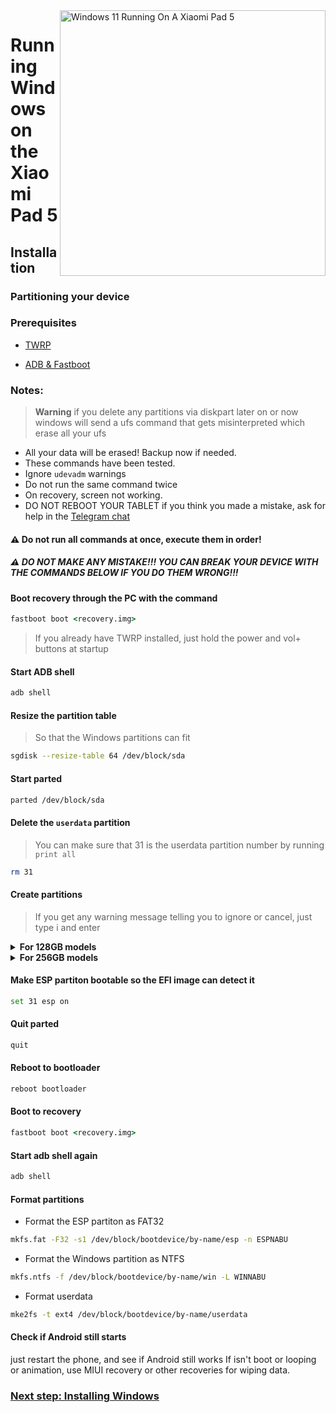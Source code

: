 <img align="right" src="https://raw.githubusercontent.com/erdilS/Port-Windows-11-Xiaomi-Pad-5/main/nabu.png" width="425" alt="Windows 11 Running On A Xiaomi Pad 5">


# Running Windows on the Xiaomi Pad 5

## Installation

### Partitioning your device

### Prerequisites

- [TWRP](https://github.com/erdilS/Port-Windows-11-Xiaomi-Pad-5/releases/download/1.0/recovery.img)

- [ADB & Fastboot](https://developer.android.com/studio/releases/platform-tools)

### Notes:
> **Warning** if you delete any partitions via diskpart later on or now windows will send a ufs command that gets misinterpreted which erase all your ufs
- All your data will be erased! Backup now if needed.
- These commands have been tested.
- Ignore `udevadm` warnings
- Do not run the same command twice
- On recovery, screen not working.
- DO NOT REBOOT YOUR TABLET if you think you made a mistake, ask for help in the [Telegram chat](https://t.me/nabuwoa)


#### ⚠️ Do not run all commands at once, execute them in order!

##### ⚠️ DO NOT MAKE ANY MISTAKE!!! YOU CAN BREAK YOUR DEVICE WITH THE COMMANDS BELOW IF YOU DO THEM WRONG!!!


#### Boot recovery through the PC with the command
```cmd
fastboot boot <recovery.img>
```
> If you already have TWRP installed, just hold the power and vol+ buttons at startup

#### Start ADB shell
```cmd
adb shell
```

#### Resize the partition table
> So that the Windows partitions can fit
```sh
sgdisk --resize-table 64 /dev/block/sda
```

#### Start parted
```sh
parted /dev/block/sda
```

#### Delete the `userdata` partition
> You can make sure that 31 is the userdata partition number by running
>  `print all`
```sh
rm 31
```

#### Create partitions
> If you get any warning message telling you to ignore or cancel, just type i and enter


<details>
<summary><b><strong>For 128GB models</strong></b></summary>

- Create the ESP partition (stores Windows bootloader data and EFI files)
```sh
mkpart esp fat32 10.9GB 11.4GB
```

- Create the main partition where Windows will be installed to
```sh
mkpart win ntfs 11.4GB 70.2GB
```

- Create Android's data partition
```sh
mkpart userdata ext4 70.2GB 126GB
```
  </summary>
</details>

<details>
<summary><b><strong>For 256GB models</strong></b></summary>

- Create the ESP partition (stores Windows bootloader data and EFI files)
```sh
mkpart esp fat32 10.9GB 11.4GB
```

- Create the main partition where Windows will be installed to
```sh
mkpart win ntfs 11.4GB 120.8GB
```

- Create Android's data partition
```sh
mkpart userdata ext4 120.8GB 254GB
```

  </summary>
</details>


#### Make ESP partiton bootable so the EFI image can detect it
```sh
set 31 esp on
```

#### Quit parted
```sh
quit
```
#### Reboot to bootloader
```sh
reboot bootloader
```

#### Boot to recovery
```cmd
fastboot boot <recovery.img>
```

#### Start adb shell again
```cmd
adb shell
```

#### Format partitions
-  Format the ESP partiton as FAT32
```sh
mkfs.fat -F32 -s1 /dev/block/bootdevice/by-name/esp -n ESPNABU
```

-  Format the Windows partition as NTFS
```sh
mkfs.ntfs -f /dev/block/bootdevice/by-name/win -L WINNABU
```

-  Format userdata
```sh
mke2fs -t ext4 /dev/block/bootdevice/by-name/userdata
```


#### Check if Android still starts
just restart the phone, and see if Android still works
If isn't boot or looping or animation, use MIUI recovery or other recoveries for wiping data.

### [Next step: Installing Windows](/guide/English/2-install-en.md)
